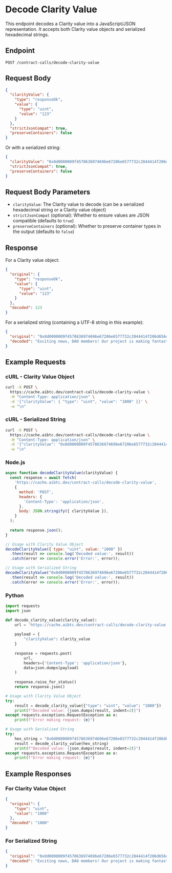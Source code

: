 # Decode Clarity Value

This endpoint decodes a Clarity value into a JavaScript/JSON representation. It accepts both Clarity value objects and serialized hexadecimal strings.

## Endpoint

```
POST /contract-calls/decode-clarity-value
```

## Request Body
```json
{
  "clarityValue": {
    "type": "responseOk",
    "value": {
      "type": "uint",
      "value": "123"
    }
  },
  "strictJsonCompat": true,
  "preserveContainers": false
}
```

Or with a serialized string:

```json
{
  "clarityValue": "0x0d0000009f4578636974696e67206e6577732c2044414f206d656d6265727321204f75722070726f6a656374206973206d616b696e672066616e7461737469632070726f67726573732c20616e6420776527726520746872696c6c656420746f20736861726520746865206c61746573742075706461746573207769746820796f7520616c6c2e20537461792074756e656420666f72206d6f72652064657461696c7321",
  "strictJsonCompat": true,
  "preserveContainers": false
}
```

## Request Body Parameters
- `clarityValue`: The Clarity value to decode (can be a serialized hexadecimal string or a Clarity value object)
- `strictJsonCompat` (optional): Whether to ensure values are JSON compatible (defaults to `true`)
- `preserveContainers` (optional): Whether to preserve container types in the output (defaults to `false`)

## Response
For a Clarity value object:
```json
{
  "original": {
    "type": "responseOk",
    "value": {
      "type": "uint",
      "value": "123"
    }
  },
  "decoded": 123
}
```

For a serialized string (containing a UTF-8 string in this example):
```json
{
  "original": "0x0d0000009f4578636974696e67206e6577732c2044414f206d656d6265727321204f75722070726f6a656374206973206d616b696e672066616e7461737469632070726f67726573732c20616e6420776527726520746872696c6c656420746f20736861726520746865206c61746573742075706461746573207769746820796f7520616c6c2e20537461792074756e656420666f72206d6f72652064657461696c7321",
  "decoded": "Exciting news, DAO members! Our project is making fantastic progress, and we're thrilled to share the latest updates with you all. Stay tuned for more details!"
}
```

## Example Requests

### cURL - Clarity Value Object

```bash
curl -X POST \
  https://cache.aibtc.dev/contract-calls/decode-clarity-value \
  -H "Content-Type: application/json" \
  -d '{"clarityValue": { "type": "uint", "value": "1000" }}' \
  -w "\n"
```

### cURL - Serialized String

```bash
curl -X POST \
  https://cache.aibtc.dev/contract-calls/decode-clarity-value \
  -H "Content-Type: application/json" \
  -d '{"clarityValue": "0x0d0000009f4578636974696e67206e6577732c2044414f206d656d6265727321204f75722070726f6a656374206973206d616b696e672066616e7461737469632070726f67726573732c20616e6420776527726520746872696c6c656420746f20736861726520746865206c61746573742075706461746573207769746820796f7520616c6c2e20537461792074756e656420666f72206d6f72652064657461696c7321"}' \
  -w "\n"
```

### Node.js

```javascript
async function decodeClarityValue(clarityValue) {
  const response = await fetch(
    'https://cache.aibtc.dev/contract-calls/decode-clarity-value',
    {
      method: 'POST',
      headers: {
        'Content-Type': 'application/json',
      },
      body: JSON.stringify({ clarityValue }),
    }
  );
  
  return response.json();
}

// Usage with Clarity Value Object
decodeClarityValue({ type: "uint", value: "1000" })
  .then(result => console.log('Decoded value:', result))
  .catch(error => console.error('Error:', error));

// Usage with Serialized String
decodeClarityValue("0x0d0000009f4578636974696e67206e6577732c2044414f206d656d6265727321204f75722070726f6a656374206973206d616b696e672066616e7461737469632070726f67726573732c20616e6420776527726520746872696c6c656420746f20736861726520746865206c61746573742075706461746573207769746820796f7520616c6c2e20537461792074756e656420666f72206d6f72652064657461696c7321")
  .then(result => console.log('Decoded value:', result))
  .catch(error => console.error('Error:', error));
```

### Python

```python
import requests
import json

def decode_clarity_value(clarity_value):
    url = 'https://cache.aibtc.dev/contract-calls/decode-clarity-value'
    
    payload = {
        "clarityValue": clarity_value
    }
    
    response = requests.post(
        url,
        headers={'Content-Type': 'application/json'},
        data=json.dumps(payload)
    )
    
    response.raise_for_status()
    return response.json()

# Usage with Clarity Value Object
try:
    result = decode_clarity_value({"type": "uint", "value": "1000"})
    print(f"Decoded value: {json.dumps(result, indent=2)}")
except requests.exceptions.RequestException as e:
    print(f"Error making request: {e}")

# Usage with Serialized String
try:
    hex_string = "0x0d0000009f4578636974696e67206e6577732c2044414f206d656d6265727321204f75722070726f6a656374206973206d616b696e672066616e7461737469632070726f67726573732c20616e6420776527726520746872696c6c656420746f20736861726520746865206c61746573742075706461746573207769746820796f7520616c6c2e20537461792074756e656420666f72206d6f72652064657461696c7321"
    result = decode_clarity_value(hex_string)
    print(f"Decoded value: {json.dumps(result, indent=2)}")
except requests.exceptions.RequestException as e:
    print(f"Error making request: {e}")
```

## Example Responses

### For Clarity Value Object
```json
{
  "original": {
    "type": "uint",
    "value": "1000"
  },
  "decoded": "1000"
}
```

### For Serialized String
```json
{
  "original": "0x0d0000009f4578636974696e67206e6577732c2044414f206d656d6265727321204f75722070726f6a656374206973206d616b696e672066616e7461737469632070726f67726573732c20616e6420776527726520746872696c6c656420746f20736861726520746865206c61746573742075706461746573207769746820796f7520616c6c2e20537461792074756e656420666f72206d6f72652064657461696c7321",
  "decoded": "Exciting news, DAO members! Our project is making fantastic progress, and we're thrilled to share the latest updates with you all. Stay tuned for more details!"
}
```
